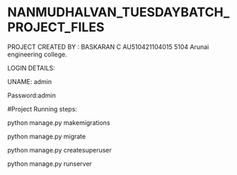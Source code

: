 # NANMUDHALVAN_TUESDAYBATCH_PROJECT_FILES

PROJECT CREATED BY : BASKARAN C 
AU510421104015
5104 Arunai engineering college.
                    



LOGIN DETAILS:


UNAME: admin


Password:admin




#Project Running steps:

python manage.py makemigrations

python manage.py migrate

python manage.py createsuperuser

python manage.py runserver
